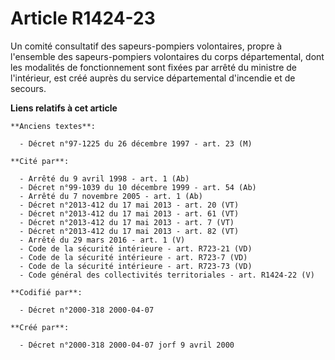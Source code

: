 # Article R1424-23

Un comité consultatif des sapeurs-pompiers volontaires, propre à l'ensemble des sapeurs-pompiers volontaires du corps
départemental, dont les modalités de fonctionnement sont fixées par arrêté du ministre de l'intérieur, est créé auprès du
service départemental d'incendie et de secours.

**Liens relatifs à cet article**

	**Anciens textes**:

	  - Décret n°97-1225 du 26 décembre 1997 - art. 23 (M)

	**Cité par**:

	  - Arrêté du 9 avril 1998 - art. 1 (Ab)
	  - Décret n°99-1039 du 10 décembre 1999 - art. 54 (Ab)
	  - Arrêté du 7 novembre 2005 - art. 1 (Ab)
	  - Décret n°2013-412 du 17 mai 2013 - art. 20 (VT)
	  - Décret n°2013-412 du 17 mai 2013 - art. 61 (VT)
	  - Décret n°2013-412 du 17 mai 2013 - art. 7 (VT)
	  - Décret n°2013-412 du 17 mai 2013 - art. 82 (VT)
	  - Arrêté du 29 mars 2016 - art. 1 (V)
	  - Code de la sécurité intérieure - art. R723-21 (VD)
	  - Code de la sécurité intérieure - art. R723-7 (VD)
	  - Code de la sécurité intérieure - art. R723-73 (VD)
	  - Code général des collectivités territoriales - art. R1424-22 (V)

	**Codifié par**:

	  - Décret n°2000-318 2000-04-07

	**Créé par**:

	  - Décret n°2000-318 2000-04-07 jorf 9 avril 2000
